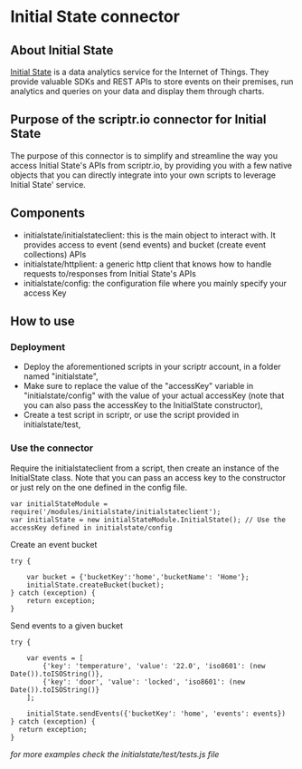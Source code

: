 # Initial State connector
## About Initial State
[Initial State](https://www.initialstate.com) is a data analytics service for the Internet of Things. They provide valuable SDKs and REST APIs to store events on their premises, run analytics and queries on your data and display them through charts.  
## Purpose of the scriptr.io connector for Initial State
The purpose of this connector is to simplify and streamline the way you access Initial State's APIs from scriptr.io, by providing you with a few native objects that you can directly integrate into your own scripts to leverage Initial State' service. 
## Components
- initialstate/initialstateclient: this is the main object to interact with. It provides access to event (send events) and bucket (create event collections) APIs 
- initialstate/httplient: a generic http client that knows how to handle requests to/responses from Initial State's APIs
- initialstate/config: the configuration file where you mainly specify your access Key

## How to use

### Deployment
- Deploy the aforementioned scripts in your scriptr account, in a folder named "initialstate",
- Make sure to replace the value of the "accessKey" variable in "initialstate/config" with the value of your actual accessKey (note that you can also pass the accessKey to the InitialState constructor),
- Create a test script in scriptr, or use the script provided in initialstate/test,

### Use the connector

Require the initialstateclient from a script, then create an instance of the InitialState class.
Note that you can pass an access key to the constructor or just rely on the one defined in the config file.
```
var initialStateModule = require('/modules/initialstate/initialstateclient');
var initialState = new initialStateModule.InitialState(); // Use the accessKey defined in initialstate/config
```

Create an event bucket
```
try {

	var bucket = {'bucketKey':'home','bucketName': 'Home'};
	initialState.createBucket(bucket);
} catch (exception) {
  	return exception;
}
```

Send events to a given bucket
```
try {

    var events = [
    	{'key': 'temperature', 'value': '22.0', 'iso8601': (new Date()).toISOString()}, 
    	{'key': 'door', 'value': 'locked', 'iso8601': (new Date()).toISOString()}
    ]; 	
    
  	initialState.sendEvents({'bucketKey': 'home', 'events': events})
} catch (exception) {
  return exception;
}
```

*for more examples check the initialstate/test/tests.js file*



